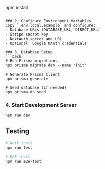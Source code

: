 npm install
```

### 2. Configure Environment Variables
Copy `.env.local.example` and configure:
- Database URLs (DATABASE_URL, DIRECT_URL)
- Stripe secret key
- NextAuth secret and URL
- Optional: Google OAuth credentials

### 3. Database Setup
```bash
# Run Prisma migrations
npx prisma migrate dev --name "init"

# Generate Prisma Client
npx prisma generate

# Seed database (if needed)
npx prisma db seed
```

### 4. Start Development Server
```bash
npm run dev
```

## Testing
```bash
# Unit tests
npm run test

# E2E tests
npm run e2e-test